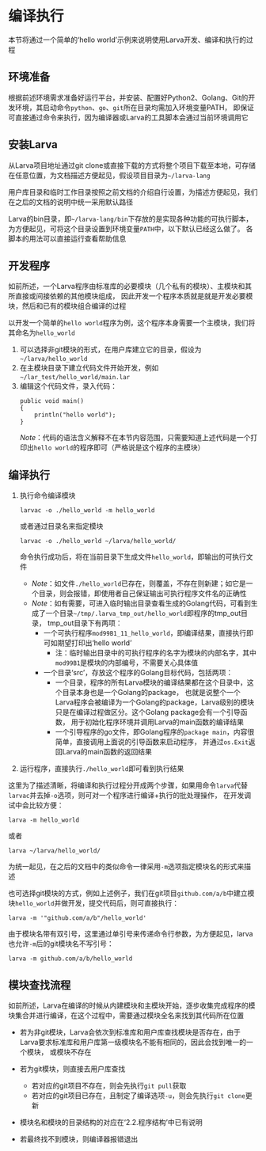 # **编译执行**

本节将通过一个简单的‘hello world’示例来说明使用Larva开发、编译和执行的过程

## **环境准备**

根据前述环境需求准备好运行平台，并安装、配置好Python2、Golang、Git的开发环境，其启动命令`python`、`go`、`git`所在目录均需加入环境变量PATH，
即保证可直接通过命令来执行，因为编译器或Larva的工具脚本会通过当前环境调用它

## **安装Larva**

从Larva项目地址通过git clone或直接下载的方式将整个项目下载至本地，可存储在任意位置，为文档描述方便起见，假设项目目录为`~/larva-lang`

用户库目录和临时工作目录按照之前文档的介绍自行设置，为描述方便起见，我们在之后的文档的说明中统一采用默认路径

Larva的bin目录，即`~/larva-lang/bin`下存放的是实现各种功能的可执行脚本，为方便起见，可将这个目录设置到环境变量`PATH`中，以下默认已经这么做了。
各脚本的用法可以直接运行查看帮助信息

## **开发程序**

如前所述，一个Larva程序由标准库的必要模块（几个私有的模块）、主模块和其所直接或间接依赖的其他模块组成，
因此开发一个程序本质就是就是开发必要模块，然后和已有的模块组合编译的过程

以开发一个简单的`hello world`程序为例，这个程序本身需要一个主模块，我们将其命名为`hello_world`
1. 可以选择非git模块的形式，在用户库建立它的目录，假设为`~/larva/hello_world`
1. 在主模块目录下建立代码文件开始开发，例如`~/lar_test/hello_world/main.lar`
1. 编辑这个代码文件，录入代码：
    ```
    public void main()
    {
        println("hello world");
    }
    ```
    *Note*：代码的语法含义解释不在本节内容范围，只需要知道上述代码是一个打印出`hello world`的程序即可（严格说是这个程序的主模块）

## **编译执行**

1. 执行命令编译模块
    ```
    larvac -o ./hello_world -m hello_world
    ```
    或者通过目录名来指定模块
    ```
    larvac -o ./hello_world ~/larva/hello_world/
    ```
    命令执行成功后，将在当前目录下生成文件`hello_world`，即输出的可执行文件

    * *Note*：如文件`./hello_world`已存在，则覆盖，不存在则新建；如它是一个目录，则会报错，即使用者自己保证输出可执行程序文件名的正确性
    * *Note*：如有需要，可进入临时输出目录查看生成的Golang代码，可看到生成了一个目录`~/tmp/.larva_tmp_out/hello_world`即程序的tmp_out目录，
    tmp_out目录下有两项：
        * 一个可执行程序`mod99B1_11_hello_world`，即编译结果，直接执行即可如期望打印出‘hello world’
            * 注：临时输出目录中的可执行程序的名字为模块的内部名字，其中`mod99B1`是模块的内部编号，不需要关心具体值
        * 一个目录‘src’，存放这个程序的Golang目标代码，包括两项：
            * 一个目录，程序的所有Larva模块的编译结果都在这个目录中，这个目录本身也是一个Golang的package，
            也就是说整个一个Larva程序会被编译为一个Golang的package，Larva级别的模块只是在编译过程做区分。这个Golang package会有一个引导函数，
            用于初始化程序环境并调用Larva的main函数的编译结果
            * 一个引导程序的go文件，即Golang程序的`package main`，内容很简单，直接调用上面说的引导函数来启动程序，
            并通过`os.Exit`返回Larva的main函数的返回结果

3. 运行程序，直接执行`./hello_world`即可看到执行结果

这里为了描述清晰，将编译和执行过程分开成两个步骤，如果用命令`larva`代替`larvac`并去掉`-o`选项，则可对一个程序进行编译+执行的批处理操作，
在开发调试中会比较方便：
```
larva -m hello_world
```
或者
```
larva ~/larva/hello_world/
```
为统一起见，在之后的文档中的类似命令一律采用`-m`选项指定模块名的形式来描述

也可选择git模块的方式，例如上述例子，我们在git项目`github.com/a/b`中建立模块`hello_world`并做开发，提交代码后，则可直接执行：
```
larva -m '"github.com/a/b"/hello_world'
```
由于模块名带有双引号，这里通过单引号来传递命令行参数，为方便起见，larva也允许`-m`后的git模块名不写引号：
```
larva -m github.com/a/b/hello_world
```

## **模块查找流程**

如前所述，Larva在编译的时候从内建模块和主模块开始，逐步收集完成程序的模块集合并进行编译，在这个过程中，需要通过模块全名来找到其代码所在位置

* 若为非git模块，Larva会依次到标准库和用户库查找模块是否存在，由于Larva要求标准库和用户库第一级模块名不能有相同的，因此会找到唯一的一个模块，
或模块不存在

* 若为git模块，则直接去用户库查找
    * 若对应的git项目不存在，则会先执行`git pull`获取
    * 若对应的git项目已存在，且制定了编译选项`-u`，则会先执行`git clone`更新

* 模块名和模块的目录结构的对应在‘2.2.程序结构’中已有说明

* 若最终找不到模块，则编译器报错退出
